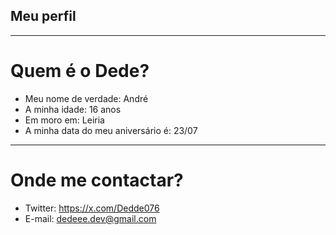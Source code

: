 ## Meu perfil

---

# Quem é o Dede?

  - Meu nome de verdade: André
  - A minha idade: 16 anos
  - Em moro em: Leiria
  - A minha data do meu aniversário é: 23/07

---

# Onde me contactar?

  - Twitter: https://x.com/Dedde076
  - E-mail: dedeee.dev@gmail.com
